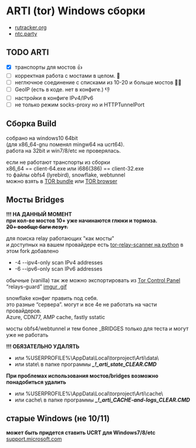 # ARTI (tor) Windows сборки

+ [rutracker.org](https://rutracker.org/forum/viewtopic.php?t=6360120 "форум")
+ [ntc.party](https://ntc.party/t/%D0%BE%D0%B1%D1%81%D1%83%D0%B6%D0%B4%D0%B5%D0%BD%D0%B8%D0%B5-tor-arti-rust-%D0%B2%D0%B5%D1%80%D1%81%D0%B8%D1%8F/4912 "антизапрет")

<!--TODO ARTI-->
## TODO ARTI

- [x] транспорты для мостов :+1:
- [ ] корректная работа с мостами в целом. :cursing_face:
- [ ] неглючное соединение с списками из 10-20 и больше мостов :man_facepalming:
- [ ] GeoIP (есть в коде. нет в конфиге.) :thumbsdown:
- [ ] настройки в конфиге IPv4/IPv6
- [ ] не только режим socks-proxy но и HTTPTunnelPort

<!--Сборка Build-->
## Сборка Build

собрано на windows10 64bit\
(для x86_64-gnu поменял mingw64 на ucrt64).\
работа на 32bit и win7/8/etc не проверялась.

если не работают транспорты из сборки\
x86_64 == client-64.exe или i686(386) == client-32.exe\
то файлы obfs4 (lyrebird), snowflake, webtunnel\
можно взять в [TOR bundle](https://www.torproject.org/download/tor/)
или [TOR browser](https://dist.torproject.org/torbrowser/)

<!--Мосты Bridges-->
## Мосты Bridges

 **!!! НА ДАННЫЙ МОМЕНТ\
 при кол-ве мостов 10+ уже начинаются глюки и тормоза.\
 ~~20+ вообще баги лезут.~~**

для поиска relay работающих "как мосты"\
и доступных на вашем провайдере есть [tor-relay-scanner на python](https://github.com/wildekat/tor-relay-scanner)
в этом fork добавлено
+ -4 --ipv4-only scan IPv4 addresses
+ -6 --ipv6-only scan IPv6 addresses

обычные (vanilla) так же можно экспортировать из [Tor Control Panel](https://github.com/abysshint/tor-control-panel "github")
“relays-guard” [imgur .gif](https://i.imgur.com/M7sNVjB.gif)

snowflake конфиг править под себя.\
это разные “сервера”. могут и все 4е не работать на части провайдеров.\
Azure, CDN77, AMP cache, fastly sstatic

мосты obfs4/webtunnel и тем более _BRIDGES только для теста и могут уже не работать

 **!!! ОБЯЗАТЕЛЬНО УДАЛЯТЬ**
+ или %USERPROFILE%\AppData\Local\torproject\Arti\data\
+ или state\ в папке программы
 ***_!_arti_state_CLEAR.CMD***

 **При проблемах использования мостов/bridges возможно понадобиться удалить**
+ или %USERPROFILE%\AppData\Local\torproject\Arti\cache\
+ или cache\ в папке программы
 ***_!_arti_CACHE-and-logs_CLEAR.CMD***

<!--старые Windows (не 10/11)-->
## старые Windows (не 10/11)

**может быть придется ставить UCRT для Windows7/8/etc**
[support.microsoft.com](https://support.microsoft.com/ru-ru/topic/%D0%BE%D0%B1%D0%BD%D0%BE%D0%B2%D0%BB%D0%B5%D0%BD%D0%B8%D0%B5-%D0%B4%D0%BB%D1%8F-%D1%83%D0%BD%D0%B8%D0%B2%D0%B5%D1%80%D1%81%D0%B0%D0%BB%D1%8C%D0%BD%D0%BE%D0%B9-%D1%81%D1%80%D0%B5%D0%B4%D1%8B-%D0%B2%D1%8B%D0%BF%D0%BE%D0%BB%D0%BD%D0%B5%D0%BD%D0%B8%D1%8F-c-%D0%B2-windows-c0514201-7fe6-95a3-b0a5-287930f3560c)
